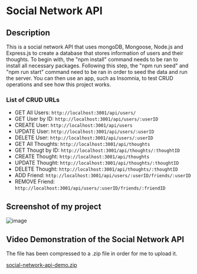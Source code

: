 # Social Network API

## Description

This is a social network API that uses mongoDB, Mongoose, Node.js and Express.js to create a database that stores information of users and their thoughts. To begin with, the "npm install" command needs to be ran to install all necessary packages. Following this step, the "npm run seed" and "npm run start" command need to be ran in order to seed the data and run the server. You can then use an app, such as Insomnia, to test CRUD operations and see how this project works.

### List of CRUD URLs
* GET All Users: ```http://localhost:3001/api/users/```
* GET User by ID: ```http://localhost:3001/api/users/:userID```
* CREATE User: ```http://localhost:3001/api/users```
* UPDATE User: ```http://localhost:3001/api/users/:userID```
* DELETE User: ```http://localhost:3001/api/users/:userID```
* GET All Thoughts: ```http://localhost:3001/api/thoughts```
* GET Thougt by ID: ```http://localhost:3001/api/thoughts/:thoughtID```
* CREATE Thought: ```http://localhost:3001/api/thoughts```
* UPDATE Thought: ```http://localhost:3001/api/thoughts/:thoughtID```
* DELETE Thought: ```http://localhost:3001/api/thoughts/:thoughtID```
* ADD Friend: ```http://localhost:3001/api/users/:userID/friends/:userID```
* REMOVE Friend: ```http://localhost:3001/api/users/:userID/friends/:friendID```

## Screenshot of my project

![image](https://user-images.githubusercontent.com/89329958/162654526-c5bee436-52e7-40e3-b41e-3bfa1c6f6440.png)


## Video Demonstration of the Social Network API

The file has been compressed to a .zip file in order for me to upload it.

[social-network-api-demo.zip](https://github.com/LamekMarouf/social-network-api/files/8460585/social-network-api-demo.zip)
